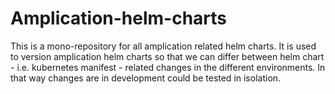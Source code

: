 # Amplication-helm-charts

This is a mono-repository for all amplication related helm charts. It is used to version amplication helm charts so that we can differ between helm chart - i.e. kubernetes manifest - related changes in the different environments. In that way changes are in development could be tested in isolation.
